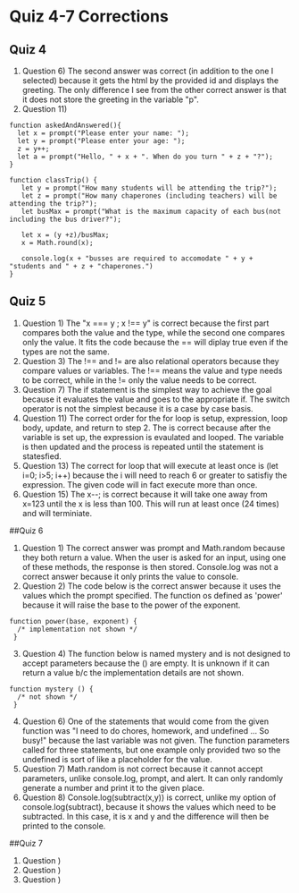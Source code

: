 # Quiz 4-7 Corrections

## Quiz 4

01. Question 6) The second answer was correct (in addition to the one I selected) because it gets the html by the provided id and displays the greeting. The only difference I see from the other correct answer is that it does not store the greeting in the variable "p".
02. Question 11) 
```
function askedAndAnswered(){
  let x = prompt("Please enter your name: ");
  let y = prompt("Please enter your age: ");
  z = y++;
  let a = prompt("Hello, " + x + ". When do you turn " + z + "?");
}
 ```
 ```
 function classTrip() { 
    let y = prompt("How many students will be attending the trip?");
    let z = prompt("How many chaperones (including teachers) will be attending the trip?");
    let busMax = prompt("What is the maximum capacity of each bus(not including the bus driver?");
    
    let x = (y +z)/busMax;
    x = Math.round(x);
    
    console.log(x + "busses are required to accomodate " + y + "students and " + z + "chaperones.")
 }
 ```
 
 ## Quiz 5
 
 01. Question 1) The "x === y ; x !== y" is correct because the first part compares both the value and the type, while the second one compares only the value. It fits the code because the == will diplay true even if the types are not the same.
 02. Question 3) The !== and != are also relational operators because they compare values or variables. The !== means the value and type needs to be correct, while in the != only the value needs to be correct.
 03. Question 7) The if statement is the simplest way to achieve the goal because it evaluates the value and goes to the appropriate if. The switch operator is not the simplest because it is a case by case basis. 
 04. Question 11) The correct order for the for loop is setup, expression, loop body, update, and return to step 2. The is correct because after the variable is set up, the expression is evaulated and looped. The variable is then updated and the process is repeated until the statement is statesfied.
 05. Question 13) The correct for loop that will execute at least once is (let i=0; i>5; i++) because the i will need to reach  6 or greater to satisfiy the expression. The given code will in fact execute more than once.
 06. Question 15) The x--; is correct because it will take one away from x=123 until the x is less than 100. This will run at least once (24 times) and will terminiate.

##Quiz 6

01. Question 1) The correct answer was prompt and Math.random because they both return a value. When the user is asked for an input, using one of these methods, the response is then stored. Console.log was not a correct answer because it only prints the value to console.
02. Question 2) The code below is the correct answer because it uses the values which the prompt specified. The function os defined as 'power' because it will raise the base to the power of the exponent.
```
function power(base, exponent) {
  /* implementation not shown */
 }
```
03. Question 4) The function below is named mystery and is not designed to accept parameters because the () are empty. It is unknown if it can return a value b/c the implementation details are not shown. 
```
function mystery () {
  /* not shown */
 }
```
04. Question 6) One of the statements that would come from the given function was "I need to do chores, homework, and undefined ... So busy!" because the last variable was not given. The function parameters called for three statements, but one example only provided two so the undefined is sort of like a placeholder for the value.
05. Question 7) Math.random is not correct because it cannot accept parameters, unlike console.log, prompt, and alert. It can only randomly generate a number and print it to the given place.
06. Question 8) Console.log(subtract(x,y)) is correct, unlike my option of console.log(subtract), because it shows the values which need to be subtracted. In this case, it is x and y and the difference will then be printed to the console.

##Quiz 7

01. Question )
02. Question )
03. Question )
